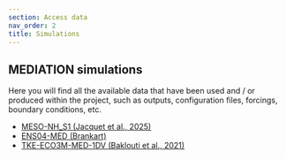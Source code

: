 ```yaml
---
section: Access data
nav_order: 2
title: Simulations
---
```


## MEDIATION simulations

Here you will find all the available data that have been used and / or produced within the project, such as outputs, configuration files, forcings, boundary conditions, etc.

* [MESO-NH_S1 (Jacquet et al., 2025)](https://github.com/MEDIATION-ocean/MEDIATION-simulations/MESO-NH-S1.md)
* [ENS04-MED (Brankart)](https://github.com/MEDIATION-ocean/MEDIATION-simulations/ENS04-MED.md)
* [TKE-ECO3M-MED-1DV (Baklouti et al., 2021)](https://github.com/MEDIATION-ocean/MEDIATION-simulations/TKE-Eco3M-Med-1DV.md)

